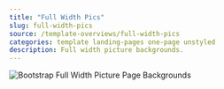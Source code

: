 ```yaml
---
title: "Full Width Pics"
slug: full-width-pics
source: /template-overviews/full-width-pics
categories: template landing-pages one-page unstyled
description: Full width picture backgrounds.
---
```


<img src="http://sbootstrap.layoutschoolc.netdna-cdn.com/assets/img/templates/full-width-pics.jpg" class="img-responsive" alt="Bootstrap Full Width Picture Page Backgrounds">